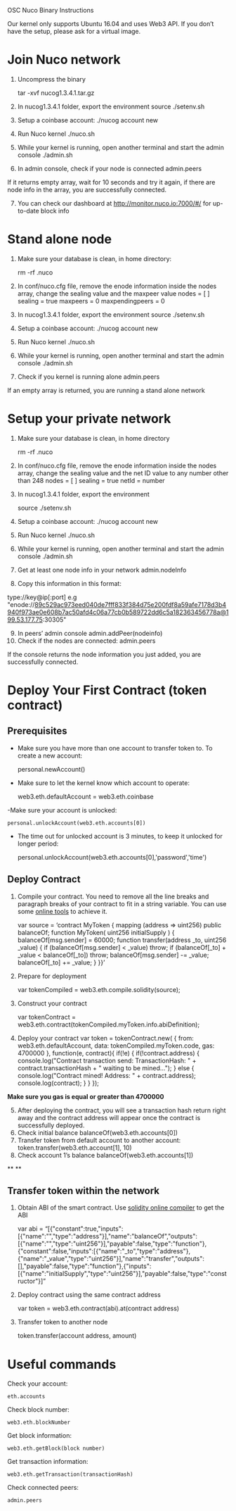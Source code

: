 OSC Nuco Binary Instructions


Our kernel only supports Ubuntu 16.04 and uses Web3 API. If you don’t have the setup, please ask for a virtual image.

# Join Nuco network

1. Uncompress the binary

    tar -xvf nucog1.3.4.1.tar.gz

2. In nucog1.3.4.1 folder, export the environment
    source ./setenv.sh
3. Setup a coinbase account:
    ./nucog account new
4. Run Nuco kernel
    ./nuco.sh
5. While your kernel is running, open another terminal and start the admin console
    ./admin.sh
6. In admin console, check if your node is connected
    admin.peers

If it returns empty array, wait for 10 seconds and try it again, if there are node info in the array, you are successfully connected.

7. You can check our dashboard at http://monitor.nuco.io:7000/#/ for up-to-date block info


# Stand alone node

1. Make sure your database is clean, in home directory:

    rm -rf .nuco
2. In conf/nuco.cfg file, remove the enode information inside the nodes array, change the sealing value and the maxpeer value
    nodes = [ ]
    sealing = true
    maxpeers = 0
    maxpendingpeers = 0
3. In nucog1.3.4.1 folder, export the environment
    source ./setenv.sh
4. Setup a coinbase account:
    ./nucog account new
5. Run Nuco kernel
    ./nuco.sh
6. While your kernel is running, open another terminal and start the admin console
    ./admin.sh
7. Check if you kernel is running alone
    admin.peers

If an empty array is returned, you are running a stand alone network


# Setup your private network

1. Make sure your database is clean, in home directory

    rm -rf .nuco
2. In conf/nuco.cfg file, remove the enode information inside the nodes array, change the sealing value and the net ID value to any number other than 248
    nodes = [ ]
    sealing = true
    netId = number

3. In nucog1.3.4.1 folder, export the environment

    source ./setenv.sh
4. Setup a coinbase account:
    ./nucog account new
5. Run Nuco kernel
    ./nuco.sh
6. While your kernel is running, open another terminal and start the admin console
    ./admin.sh
7. Get at least one node info in your network
    admin.nodeInfo
8. Copy this information in this format:

type://key@ip[:port]
e.g "enode://89c529ac973eed040de7fff833f384d75e200fdf8a59afe7178d3b4940f973ae0e608b7ac50afd4c06a77cb0b589722dd6c5a182363456778a@199.53.177.75:30305"

9. In peers’ admin console
    admin.addPeer(nodeinfo)
10. Check if the nodes are connected:
    admin.peers

If the console returns the node information you just added, you are successfully connected.



# Deploy Your First Contract (token contract)
## Prerequisites

- Make sure you have more than one account to transfer token to. To create a new account:

    personal.newAccount()

- Make sure to let the kernel know which account to operate:

    web3.eth.defaultAccount = web3.eth.coinbase

-Make sure your account is unlocked:

    personal.unlockAccount(web3.eth.accounts[0])

- The time out for unlocked account is 3 minutes, to keep it unlocked for longer period:

    personal.unlockAccount(web3.eth.accounts[0],'password','time')


## Deploy Contract

1. Compile your contract. You need to remove all the line breaks and paragraph breaks of your contract to fit in a string variable. You can use some [online tools](http://www.textfixer.com/tools/remove-line-breaks.php) to achieve it.

    var source = ‘contract MyToken { mapping (address => uint256) public balanceOf; function MyToken( uint256 initialSupply ) { balanceOf[msg.sender] = 60000; function transfer(address _to, uint256 _value) { if (balanceOf[msg.sender] < _value) throw; if (balanceOf[_to] + _value < balanceOf[_to]) throw; balanceOf[msg.sender] -= _value; balanceOf[_to] += _value; } }}’

2. Prepare for deployment

    var tokenCompiled = web3.eth.compile.solidity(source);

3. Construct your contract

    var tokenContract = web3.eth.contract(tokenCompiled.myToken.info.abiDefinition);
4. Deploy your contract
    var token = tokenContract.new(
    {
    from: web3.eth.defaultAccount,
    data: tokenCompiled.myToken.code,
    gas: 4700000
    },
    function(e, contract){
        if(!e) {
            if(!contract.address) {
            console.log("Contract transaction send: TransactionHash: " + contract.transactionHash + " waiting to be mined...");
            } else {
        console.log("Contract mined! Address: " + contract.address);
        console.log(contract);
            }
        }
    });

**Make sure you gas is equal or greater than 4700000**

5. After deploying the contract, you will see a transaction hash return right away and the contract address will appear once the contract is successfully deployed.
6. Check initial balance
    balanceOf(web3.eth.accounts[0])
7. Transfer token from default account to another account:
    token.transfer(web3.eth.account[1], 10)
8. Check account 1’s balance
    balanceOf(web3.eth.accounts[1])

**
**
## Transfer token within the network

1. Obtain ABI of the smart contract. Use [solidity online compiler](https://ethereum.github.io/browser-solidity/#version=soljson-v0.4.6) to get the ABI

    var abi = “[{"constant":true,"inputs":[{"name":"","type":"address"}],"name":"balanceOf","outputs":[{"name":"","type":"uint256"}],"payable":false,"type":"function"},{"constant":false,"inputs":[{"name":"_to","type":"address"},{"name":"_value","type":"uint256"}],"name":"transfer","outputs":[],"payable":false,"type":"function"},{"inputs":[{"name":"initialSupply","type":"uint256"}],"payable":false,"type":"constructor"}]”

2. Deploy contract using the same contract address

    var token = web3.eth.contract(abi).at(contract address)

3. Transfer token to another node

    token.transfer(account address, amount)



# Useful commands

Check your account:

    eth.accounts

Check block number:

    web3.eth.blockNumber

Get block information:

    web3.eth.getBlock(block number)

Get transaction information:

    web3.eth.getTransaction(transactionHash)

Check connected peers:

    admin.peers


